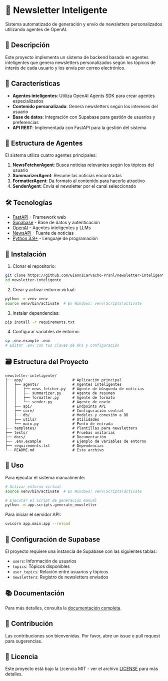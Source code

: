 # 🧠 Newsletter Inteligente

Sistema automatizado de generación y envío de newsletters personalizados utilizando agentes de OpenAI.

## 🎯 Descripción

Este proyecto implementa un sistema de backend basado en agentes inteligentes que genera newsletters personalizados según los tópicos de interés de cada usuario y los envía por correo electrónico.

## 🧩 Características

- **Agentes inteligentes**: Utiliza OpenAI Agents SDK para crear agentes especializados
- **Contenido personalizado**: Genera newsletters según los intereses del usuario
- **Base de datos**: Integración con Supabase para gestión de usuarios y preferencias
- **API REST**: Implementada con FastAPI para la gestión del sistema

## 👥 Estructura de Agentes

El sistema utiliza cuatro agentes principales:

1. **NewsFetcherAgent**: Busca noticias relevantes según los tópicos del usuario
2. **SummarizerAgent**: Resume las noticias encontradas
3. **FormatterAgent**: Da formato al contenido para hacerlo atractivo
4. **SenderAgent**: Envía el newsletter por el canal seleccionado

## 🛠️ Tecnologías

- [FastAPI](https://fastapi.tiangolo.com/) - Framework web
- [Supabase](https://supabase.com/) - Base de datos y autenticación
- [OpenAI](https://openai.com/) - Agentes inteligentes y LLMs
- [NewsAPI](https://newsapi.org/) - Fuente de noticias
- [Python 3.9+](https://www.python.org/) - Lenguaje de programación

## 🚀 Instalación

1. Clonar el repositorio:
```bash
git clone https://github.com/GianniCarvacho-Prsnl/newsletter-inteligente.git
cd newsletter-inteligente
```

2. Crear y activar entorno virtual:
```bash
python -m venv venv
source venv/bin/activate  # En Windows: venv\Scripts\activate
```

3. Instalar dependencias:
```bash
pip install -r requirements.txt
```

4. Configurar variables de entorno:
```bash
cp .env.example .env
# Editar .env con tus claves de API y configuración
```

## 🗃️ Estructura del Proyecto

```
newsletter-inteligente/
├── app/                      # Aplicación principal
│   ├── agents/               # Agentes inteligentes
│   │   ├── news_fetcher.py   # Agente de búsqueda de noticias
│   │   ├── summarizer.py     # Agente de resumen
│   │   ├── formatter.py      # Agente de formato
│   │   └── sender.py         # Agente de envío
│   ├── api/                  # Endpoints API
│   ├── core/                 # Configuración central
│   ├── db/                   # Modelos y conexión a DB
│   ├── utils/                # Utilidades
│   └── main.py               # Punto de entrada
├── templates/                # Plantillas para newsletters
├── tests/                    # Pruebas unitarias
├── docs/                     # Documentación
├── .env.example              # Ejemplo de variables de entorno
├── requirements.txt          # Dependencias
└── README.md                 # Este archivo
```

## 📝 Uso

Para ejecutar el sistema manualmente:

```bash
# Activar entorno virtual
source venv/bin/activate  # En Windows: venv\Scripts\activate

# Ejecutar el script de generación manual
python -m app.scripts.generate_newsletter
```

Para iniciar el servidor API:

```bash
uvicorn app.main:app --reload
```

## 🔐 Configuración de Supabase

El proyecto requiere una instancia de Supabase con las siguientes tablas:
- `users`: Información de usuarios
- `topics`: Tópicos disponibles
- `user_topics`: Relación entre usuarios y tópicos
- `newsletters`: Registro de newsletters enviados

## 📚 Documentación

Para más detalles, consulta la [documentación completa](docs/README.md).

## 🤝 Contribución

Las contribuciones son bienvenidas. Por favor, abre un issue o pull request para sugerencias.

## 📄 Licencia

Este proyecto está bajo la Licencia MIT - ver el archivo [LICENSE](LICENSE) para más detalles.